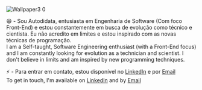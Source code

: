 
![Wallpaper3 0](https://user-images.githubusercontent.com/95272518/144968886-3e1ea663-180c-4f9a-a432-d184a52aa98d.jpg)

😄 - Sou Autodidata, entusiasta em Engenharia de Software (Com foco Front-End) e estou constantemente em busca de evolução como técnico e cientista. Eu não acredito em limites e estou inspirado com as novas técnicas de programação.<br>
I am a Self-taught, Software Engineering enthusiast (with a Front-End focus) and I am constantly looking for evolution as a technician and scientist. I don't believe in limits and am inspired by new programming techniques.
<p>⚡ - Para entrar em contato, estou disponível no <a href="https://www.linkedin.com/in/markley-sales-7a4b07226/">LinkedIn</a> e por <a href="mailto:marksales.dev.eng@gmail.com">Email</a><br>To get in touch, I'm available on <a href="https://www.linkedin.com/in/markley-sales-7a4b07226/">LinkedIn</a> and by <a href="mailto:marksales.dev.eng@gmail.com">Email</a>




<!--
**MarkleySales/MarkleySales** is a ✨ _special_ ✨ repository because its `README.md` (this file) appears on your GitHub profile.

Here are some ideas to get you started:

- 🔭 
- 🌱 
- 👯 
- 🤔 
- 💬 
- 📫 
- 😄 
- ⚡ 
-->
